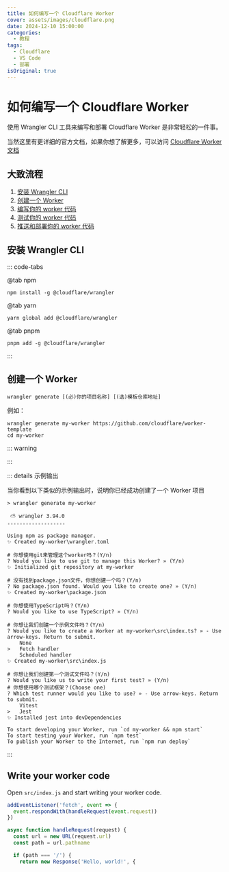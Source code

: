 ```yaml
---
title: 如何编写一个 Cloudflare Worker
cover: assets/images/cloudflare.png
date: 2024-12-10 15:00:00
categories:
  - 教程
tags:
  - Cloudflare
  - VS Code
  - 部署
isOriginal: true
---
```


# 如何编写一个 Cloudflare Worker

使用 Wrangler CLI 工具来编写和部署 Cloudflare Worker 是非常轻松的一件事。

当然这里有更详细的官方文档，如果你想了解更多，可以访问 [Cloudflare Worker 文档](https://developers.cloudflare.com/workers/)

## 大致流程

1. [安装 Wrangler CLI]()
2. [创建一个 Worker]()
3. [编写你的 worker 代码]()
4. [测试你的 worker 代码]()
5. [推送和部署你的 worker 代码]()

## 安装 Wrangler CLI

::: code-tabs

@tab npm
```bash:no-line-numbers
npm install -g @cloudflare/wrangler
```

@tab yarn
```bash:no-line-numbers
yarn global add @cloudflare/wrangler
```

@tab pnpm
```bash:no-line-numbers
pnpm add -g @cloudflare/wrangler
```

:::

## 创建一个 Worker

```bash:no-line-numbers
wrangler generate [(必)你的项目名称] [(选)模板仓库地址]
```

例如：
```bash:no-line-numbers
wrangler generate my-worker https://github.com/cloudflare/worker-template
cd my-worker
```
::: warning

:::

::: details 示例输出

当你看到以下类似的示例输出时，说明你已经成功创建了一个 Worker 项目

```bash:no-line-numbers
> wrangler generate my-worker

 ⛅️ wrangler 3.94.0
-------------------

Using npm as package manager.
✨ Created my-worker\wrangler.toml

# 你想使用git来管理这个worker吗？(Y/n)
? Would you like to use git to manage this Worker? » (Y/n)
✨ Initialized git repository at my-worker

# 没有找到package.json文件，你想创建一个吗？(Y/n)
? No package.json found. Would you like to create one? » (Y/n)
✨ Created my-worker\package.json

# 你想使用TypeScript吗？(Y/n)
? Would you like to use TypeScript? » (Y/n)

# 你想让我们创建一个示例文件吗？(Y/n)
? Would you like to create a Worker at my-worker\src\index.ts? » - Use arrow-keys. Return to submit.
    None
>   Fetch handler
    Scheduled handler
✨ Created my-worker\src\index.js

# 你想让我们创建第一个测试文件吗？(Y/n)
? Would you like us to write your first test? » (Y/n)
# 你想使用哪个测试框架？(Choose one)
? Which test runner would you like to use? » - Use arrow-keys. Return to submit.
    Vitest
>   Jest
✨ Installed jest into devDependencies

To start developing your Worker, run `cd my-worker && npm start`
To start testing your Worker, run `npm test`
To publish your Worker to the Internet, run `npm run deploy`
```

:::

## Write your worker code

Open `src/index.js` and start writing your worker code.

```javascript
addEventListener('fetch', event => {
  event.respondWith(handleRequest(event.request))
})

async function handleRequest(request) {
  const url = new URL(request.url)
  const path = url.pathname

  if (path === '/') {
    return new Response('Hello, world!', {